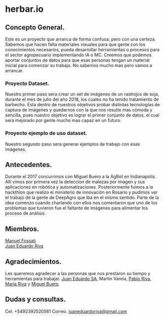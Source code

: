 # herbar.io
## Concepto General.
Este es un proyecto que arranca de forma confusa; pero con una certeza. Sabemos que hacen falta materiales visuales para que gente con los conocimientos necesarios, pueda desarrollar herramientas o procesos para el sector agropecuario implementando IA o MC. Creemos que podemos aportar conjuntos de datos para que esas personas tengan un material inicial para comenzar su trabajo. No sabemos mucho mas pero vamos a arrancar.
### Proyecto Dataset.
Nuestro primer paso sera crear un set de imágenes de un rastrojos de soja, durante el mes de julio del año 2018, los cuales no ha tenido tratamiento de barbecho. Esta dentro de nuestros objetivos probar distintas tecnologías de captura de imágenes y quedarnos con la que nos resulte mas cómoda y sencilla, pues nuestro objetivo es lograr el primer conjunto de datos, el cual sera mejorado por gente mucho mas capaz en un futuro.
### Proyecto ejemplo de uso dataset.
Nuestro segundo paso sera generar ejemplos de trabajo con esas imágenes.

## Antecedentes.
Durante el 2017 concurrimos con Miguel Buero a la AgBot en Indianapolis. Allí vimos por primera vez la deteccion de malezas por imagen y sus aplicaciones en robótica y automatizaciones. Posteriormente fuimos a la hackthlon que realizo el ministerio de innovación en Rosario y pudimos ver el trabajo de la gente de DeepAgro que iba en el mismo sentido. Parte de la idea comenzo cuando charlando con ellos nos comentaron que uno de los problemas que tuvieron fue el faltante de imágenes para alimentar los proceso de análisis.

## Miembros.
[Manuel Fossati](https://www.linkedin.com/in/manuel-fossati-03026561/)  
[Juan Eduardo Riva](https://www.linkedin.com/in/juan-eduardo-riva/)

## Agradecimientos.
Les queremos agradecer a las personas que nos prestaron su tiempo y herramientas para trabajar. [Juan Eduardo SA](https://www.linkedin.com/company/juan-eduardo-sa/), Martín Varela, [Pablo Riva](https://www.linkedin.com/in/pablo-alfredo-riva/), [María Riva](https://www.linkedin.com/in/maria-riva-aa78245a/) y [Miguel Buero](https://www.linkedin.com/in/miguel-buero-35a8b6152/).

## Dudas y consultas.
Cel. +5492392520561
Correo. juaneduardoriva@gmail.com
